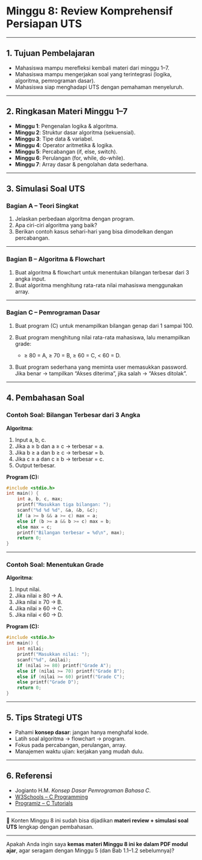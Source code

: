 # **Minggu 8: Review Komprehensif Persiapan UTS**

---

## 1. Tujuan Pembelajaran

* Mahasiswa mampu merefleksi kembali materi dari minggu 1–7.
* Mahasiswa mampu mengerjakan soal yang terintegrasi (logika, algoritma, pemrograman dasar).
* Mahasiswa siap menghadapi UTS dengan pemahaman menyeluruh.

---

## 2. Ringkasan Materi Minggu 1–7

* **Minggu 1**: Pengenalan logika & algoritma.
* **Minggu 2**: Struktur dasar algoritma (sekuensial).
* **Minggu 3**: Tipe data & variabel.
* **Minggu 4**: Operator aritmetika & logika.
* **Minggu 5**: Percabangan (if, else, switch).
* **Minggu 6**: Perulangan (for, while, do-while).
* **Minggu 7**: Array dasar & pengolahan data sederhana.

---

## 3. Simulasi Soal UTS

### **Bagian A – Teori Singkat**

1. Jelaskan perbedaan algoritma dengan program.
2. Apa ciri-ciri algoritma yang baik?
3. Berikan contoh kasus sehari-hari yang bisa dimodelkan dengan percabangan.

---

### **Bagian B – Algoritma & Flowchart**

1. Buat algoritma & flowchart untuk menentukan bilangan terbesar dari 3 angka input.
2. Buat algoritma menghitung rata-rata nilai mahasiswa menggunakan array.

---

### **Bagian C – Pemrograman Dasar**

1. Buat program (C) untuk menampilkan bilangan genap dari 1 sampai 100.
2. Buat program menghitung nilai rata-rata mahasiswa, lalu menampilkan grade:

   * ≥ 80 = A, ≥ 70 = B, ≥ 60 = C, < 60 = D.
3. Buat program sederhana yang meminta user memasukkan password. Jika benar → tampilkan “Akses diterima”, jika salah → “Akses ditolak”.

---

## 4. Pembahasan Soal

### Contoh Soal: Bilangan Terbesar dari 3 Angka

**Algoritma**:

1. Input a, b, c.
2. Jika a ≥ b dan a ≥ c → terbesar = a.
3. Jika b ≥ a dan b ≥ c → terbesar = b.
4. Jika c ≥ a dan c ≥ b → terbesar = c.
5. Output terbesar.

**Program (C):**

```c
#include <stdio.h>
int main() {
    int a, b, c, max;
    printf("Masukkan tiga bilangan: ");
    scanf("%d %d %d", &a, &b, &c);
    if (a >= b && a >= c) max = a;
    else if (b >= a && b >= c) max = b;
    else max = c;
    printf("Bilangan terbesar = %d\n", max);
    return 0;
}
```

---

### Contoh Soal: Menentukan Grade

**Algoritma**:

1. Input nilai.
2. Jika nilai ≥ 80 → A.
3. Jika nilai ≥ 70 → B.
4. Jika nilai ≥ 60 → C.
5. Jika nilai < 60 → D.

**Program (C):**

```c
#include <stdio.h>
int main() {
    int nilai;
    printf("Masukkan nilai: ");
    scanf("%d", &nilai);
    if (nilai >= 80) printf("Grade A");
    else if (nilai >= 70) printf("Grade B");
    else if (nilai >= 60) printf("Grade C");
    else printf("Grade D");
    return 0;
}
```

---

## 5. Tips Strategi UTS

* Pahami **konsep dasar**: jangan hanya menghafal kode.
* Latih soal algoritma → flowchart → program.
* Fokus pada percabangan, perulangan, array.
* Manajemen waktu ujian: kerjakan yang mudah dulu.

---

## 6. Referensi

* Jogianto H.M. *Konsep Dasar Pemrograman Bahasa C*.
* [W3Schools – C Programming](https://www.w3schools.com/c/c_intro.php)
* [Programiz – C Tutorials](https://www.programiz.com/c-programming)

---

📌 Konten Minggu 8 ini sudah bisa dijadikan **materi review + simulasi soal UTS** lengkap dengan pembahasan.

---

Apakah Anda ingin saya **kemas materi Minggu 8 ini ke dalam PDF modul ajar**, agar seragam dengan Minggu 5 (dan Bab 1.1–1.2 sebelumnya)?

